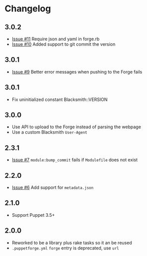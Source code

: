# Changelog

## 3.0.2

* [Issue #11](https://github.com/maestrodev/puppet-blacksmith/issues/11) Require json and yaml in forge.rb
* [Issue #10](https://github.com/maestrodev/puppet-blacksmith/issues/10) Added support to git commit the version

## 3.0.1

* [Issue #9](https://github.com/maestrodev/puppet-blacksmith/issues/9) Better error messages when pushing to the Forge fails

## 3.0.1

* Fix uninitialized constant Blacksmith::VERSION

## 3.0.0

* Use API to upload to the Forge instead of parsing the webpage
* Use a custom Blacksmith `User-Agent`

## 2.3.1

* [Issue #7](https://github.com/maestrodev/puppet-blacksmith/issues/7) `module:bump_commit` fails if `Modulefile` does not exist

## 2.2.0

* [Issue #6](https://github.com/maestrodev/puppet-blacksmith/issues/6) Add support for `metadata.json`

## 2.1.0

* Support Puppet 3.5+

## 2.0.0

* Reworked to be a library plus rake tasks so it an be reused
* `.puppetforge.yml` `forge` entry is deprecated, use `url`
